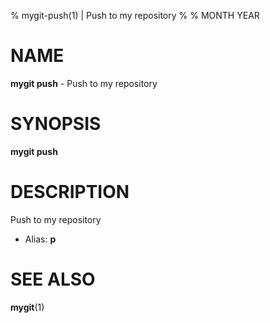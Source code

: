 % mygit-push(1) | Push to my repository
% 
% MONTH YEAR

NAME
==================================================

**mygit push** - Push to my repository

SYNOPSIS
==================================================

**mygit push**

DESCRIPTION
==================================================

Push to my repository

- Alias: **p**

SEE ALSO
==================================================

**mygit**(1)


